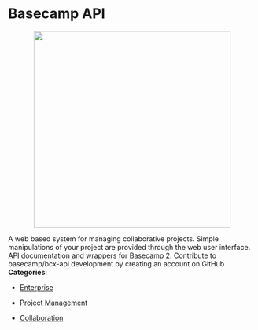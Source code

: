 # Basecamp API

<p align="center">
    <img width="400" src="https://raw.githubusercontent.com/awesome-apis/awesome-apis/apis/basecamp-api/logo_256x256.png" />
</p>


A web based system for managing collaborative projects.  Simple manipulations of your project are provided through the web user interface. API documentation and wrappers for Basecamp 2. Contribute to basecamp/bcx-api development by creating an account on GitHub
**Categories**:

- [Enterprise](https://github/awesome-apis/awesome-apis#enterprise)

- [Project Management](https://github/awesome-apis/awesome-apis#project-management)

- [Collaboration](https://github/awesome-apis/awesome-apis#collaboration)



